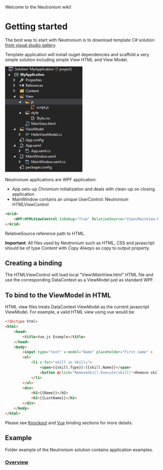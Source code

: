 Welcome to the Neutronium wiki!

# Getting started

The best way to start with Neutronium is to download template C# solution [from visual studio gallery](https://visualstudiogallery.msdn.microsoft.com/c7679997-e25b-4a79-a65f-30758fb756d8).

Template application will install nuget dependencies and scaffold a very simple solution including simple View HTML and View Model.

![solution](../images/Solution.png)

Neutronium applications are WPF application:
* App sets-up Chromium initialization and deals with clean-up on closing application
* MainWindow contains an unique UserControl: Neutronium HTMLViewControl
```HTML
<Grid>
    <WPF:HTMLViewControl IsDebug="True" RelativeSource="View\MainView.html" HorizontalAlignment="Stretch" VerticalAlignment="Stretch"/>
</Grid>
```
RelativeSource reference path to HTML.

**Important**: All files used by Neutronium such as HTML, CSS and javascript should be of type _Content_ with _Copy Always_ as copy to output property.


## Creating a binding

The HTMLViewControl will load local "View\MainView.html" HTML file and use the corresponding DataContext as a ViewModel just as standard WPF.

## To bind to the ViewModel in HTML

HTML view files treats DataContext ViewModel as the current javascript ViewModel. For example, a valid HTML view using vue would be:

```HTML
<!doctype html>
<html>
	<head>
		<title>Vue.js Example</title>
	</head>
	<body>
		<input type="text" v-model="Name" placeholder="First name" >
		<ul>
			<li v-for="skill in Skills">
				<span>{{skill.Type}}:{{skill.Name}}</span>
				<button @click="RemoveSkill.Execute(skill)">Remove skill</button>
			</li>
		</ul>
		<div>
			<h2>{{Name}}</h2>
			<h2>{{LastName}}</h2>
		</div>
	</body>
</html>
```
 

Please see [Knockout](./Knockout_Binding.md) and [Vue](Vue_Binding.md) binding sections for more details.


## Example

Folder example of the Neutronium solution contains application examples.

### [Overview](./Overview.md)